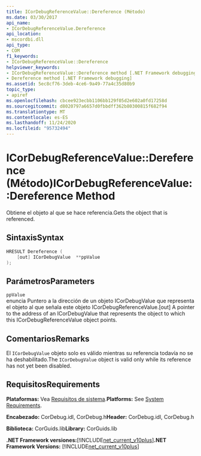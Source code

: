 ```yaml
---
title: ICorDebugReferenceValue::Dereference (Método)
ms.date: 03/30/2017
api_name:
- ICorDebugReferenceValue.Dereference
api_location:
- mscordbi.dll
api_type:
- COM
f1_keywords:
- ICorDebugReferenceValue::Dereference
helpviewer_keywords:
- ICorDebugReferenceValue::Dereference method [.NET Framework debugging]
- Dereference method [.NET Framework debugging]
ms.assetid: 5ec8cf76-3deb-4ce6-9a49-77a4c35d80b9
topic_type:
- apiref
ms.openlocfilehash: cbcee923ecbb1106bb129f05d2e602a0fd17258d
ms.sourcegitcommit: d8020797a6657d0fbbdff362b80300815f682f94
ms.translationtype: MT
ms.contentlocale: es-ES
ms.lasthandoff: 11/24/2020
ms.locfileid: "95732494"
---
```

# <a name="icordebugreferencevaluedereference-method"></a><span data-ttu-id="f033e-102">ICorDebugReferenceValue::Dereference (Método)</span><span class="sxs-lookup"><span data-stu-id="f033e-102">ICorDebugReferenceValue::Dereference Method</span></span>

<span data-ttu-id="f033e-103">Obtiene el objeto al que se hace referencia.</span><span class="sxs-lookup"><span data-stu-id="f033e-103">Gets the object that is referenced.</span></span>  
  
## <a name="syntax"></a><span data-ttu-id="f033e-104">Sintaxis</span><span class="sxs-lookup"><span data-stu-id="f033e-104">Syntax</span></span>  
  
```cpp  
HRESULT Dereference (  
    [out] ICorDebugValue  **ppValue  
);  
```  
  
## <a name="parameters"></a><span data-ttu-id="f033e-105">Parámetros</span><span class="sxs-lookup"><span data-stu-id="f033e-105">Parameters</span></span>  

 `ppValue`  
 <span data-ttu-id="f033e-106">enuncia Puntero a la dirección de un objeto ICorDebugValue que representa el objeto al que señala este objeto ICorDebugReferenceValue.</span><span class="sxs-lookup"><span data-stu-id="f033e-106">[out] A pointer to the address of an ICorDebugValue that represents the object to which this ICorDebugReferenceValue object points.</span></span>  
  
## <a name="remarks"></a><span data-ttu-id="f033e-107">Comentarios</span><span class="sxs-lookup"><span data-stu-id="f033e-107">Remarks</span></span>  

 <span data-ttu-id="f033e-108">El `ICorDebugValue` objeto solo es válido mientras su referencia todavía no se ha deshabilitado.</span><span class="sxs-lookup"><span data-stu-id="f033e-108">The `ICorDebugValue` object is valid only while its reference has not yet been disabled.</span></span>  
  
## <a name="requirements"></a><span data-ttu-id="f033e-109">Requisitos</span><span class="sxs-lookup"><span data-stu-id="f033e-109">Requirements</span></span>  

 <span data-ttu-id="f033e-110">**Plataformas:** Vea [Requisitos de sistema](../../get-started/system-requirements.md).</span><span class="sxs-lookup"><span data-stu-id="f033e-110">**Platforms:** See [System Requirements](../../get-started/system-requirements.md).</span></span>  
  
 <span data-ttu-id="f033e-111">**Encabezado:** CorDebug.idl, CorDebug.h</span><span class="sxs-lookup"><span data-stu-id="f033e-111">**Header:** CorDebug.idl, CorDebug.h</span></span>  
  
 <span data-ttu-id="f033e-112">**Biblioteca:** CorGuids.lib</span><span class="sxs-lookup"><span data-stu-id="f033e-112">**Library:** CorGuids.lib</span></span>  
  
 <span data-ttu-id="f033e-113">**.NET Framework versiones:**[!INCLUDE[net_current_v10plus](../../../../includes/net-current-v10plus-md.md)]</span><span class="sxs-lookup"><span data-stu-id="f033e-113">**.NET Framework Versions:** [!INCLUDE[net_current_v10plus](../../../../includes/net-current-v10plus-md.md)]</span></span>

